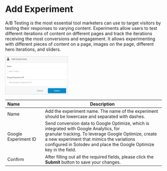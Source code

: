 # Add Experiment

A/B Testing is the most essential tool marketers can use to target visitors by testing their responses to varying content. Experiments allow users to test different iterations of content on different pages and track the iterations receiving the most conversions and engagement. It allows experimenting with different pieces of content on a page, images on the page, different hero iterations, and sliders.

<img src="../../../../images/folders/add-experiment.jpg" alt="Add Experiment" style="width: 40%;"></a>

**Name** | **Description**
:--- | ---
Name | Add the experiment name. The name of the experiment should be lowercase and separated with dashes.
Google Experiment ID | Send conversion data to Google Optimize, which is integrated with Google Analytics, for<br> granular tracking. To leverage Google Optimize, create a new experiment that mimics the variations<br> configured in Solodev and place the Google Optimize key in the field.
Confirm | After filling out all the required fields, please click the **Submit** button to save your changes.